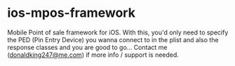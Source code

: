 # ios-mpos-framework
Mobile Point of sale framework for iOS. With this, you'd only need to specify the PED (Pin Entry Device) you wanna connect to in the plist and also the response classes and you are good to go... Contact me (donaldking247@me.com) if more info / support is needed.
